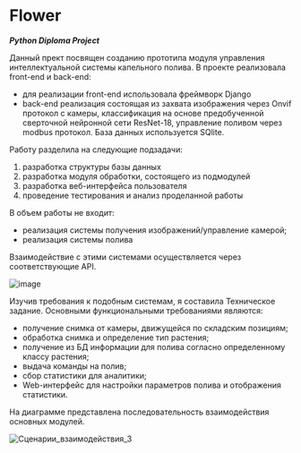 # Flower
_**Python Diploma Project**_

Данный прект посвящен созданию прототипа модуля управления интеллектуальной системы капельного полива.
В проекте реализовала  front-end и back-end:
- для реализации front-end использовала фреймворк Django
- back-end реализация  состоящая из захвата изображения через Onvif протокол с камеры,  классификация на основе предобученной сверточной нейронной сети ResNet-18, управление поливом через modbus протокол. База данных используется SQlite.

Работу разделила на следующие подзадачи:
1.	разработка структуры базы данных
2.	разработка модуля обработки, состоящего из подмодулей
3.	разработка веб-интерфейса пользователя
4.	проведение тестирования и анализ проделанной работы

В объем работы не входит: 
-	реализация системы получения изображений/управление камерой;
-	реализация системы полива

Взаимодействие с этими системами осуществляется через соответствующие API.


![image](https://user-images.githubusercontent.com/56446265/117116574-31141a00-ad97-11eb-9ada-42986998cf79.png)

Изучив требования к подобным системам, я составила Техническое задание. Основными функциональными требованиями являются:
-	получение снимка от камеры, движущейся по складским позициям;
-	обработка снимка и определение тип растения; 
-	получение из БД информации для полива согласно определенному классу растения;
-	выдача команды на полив; 
-	сбор статистики для аналитики; 
-	Web-интерфейс для настройки параметров полива и отображения статистики.

На диаграмме представлена последовательность взаимодействия основных модулей.

![Сценарии_взаимодействия_3](https://user-images.githubusercontent.com/56446265/117704864-04fffb00-b1d4-11eb-9163-b1ad010f0b5b.jpg)
